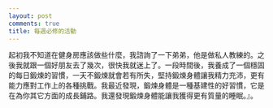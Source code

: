 ```yaml
---
layout: post
comments: true
title: 每週必修的活動
---
```




起初我不知道在健身房應該做些什麼，我諮詢了一下弟弟，他是做私人教練的。之後我就跟一個好朋友去了幾次，很快我就迷上了。一段時間後，我養成了一個穩固的每日鍛煉的習慣，一天不鍛煉就會若有所失，堅持鍛煉身體讓我精力充沛，更有能力應對工作上的各種挑戰。我最近發現，鍛煉身體是一種基建性的好習慣，它是在為你其它方面的成長鋪路。我還發現鍛煉身體能讓我獲得更有質量的睡眠。』。

